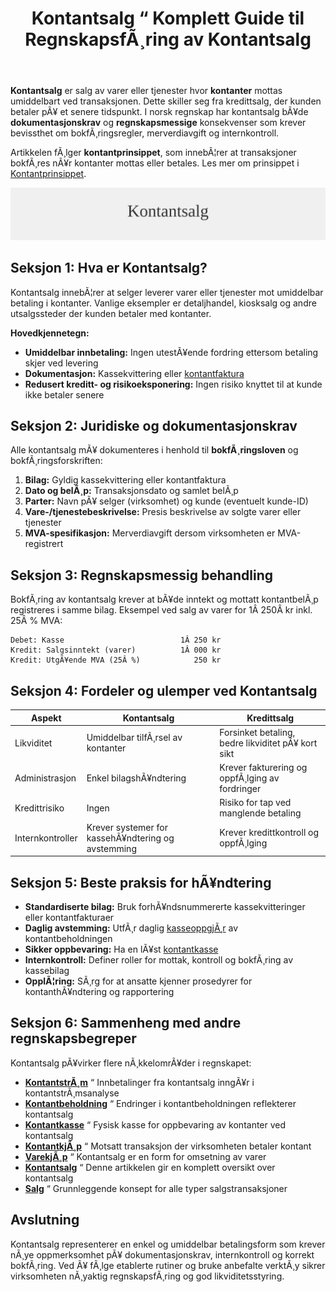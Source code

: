 ﻿---
title: "Kontantsalg “ Komplett Guide til RegnskapsfÃ¸ring av Kontantsalg"
meta_title: "Kontantsalg “ Komplett Guide til RegnskapsfÃ¸ring av Kontantsalg"
meta_description: '**Kontantsalg** er salg av varer eller tjenester hvor **kontanter** mottas umiddelbart ved transaksjonen. Dette skiller seg fra kredittsalg, der kunden betaler ...'
slug: kontantsalg
type: blog
layout: pages/single
---

**Kontantsalg** er salg av varer eller tjenester hvor **kontanter** mottas umiddelbart ved transaksjonen. Dette skiller seg fra kredittsalg, der kunden betaler pÃ¥ et senere tidspunkt. I norsk regnskap har kontantsalg bÃ¥de **dokumentasjonskrav** og **regnskapsmessige** konsekvenser som krever bevissthet om bokfÃ¸ringsregler, merverdiavgift og internkontroll.

Artikkelen fÃ¸lger **kontantprinsippet**, som innebÃ¦rer at transaksjoner bokfÃ¸res nÃ¥r kontanter mottas eller betales. Les mer om prinsippet i [Kontantprinsippet](/blogs/regnskap/kontantprinsippet "Kontantprinsippet: Guide til kontantregnskap i Norge").

![Kontantsalg](kontantsalg-image.svg)

## Seksjon 1: Hva er Kontantsalg?

Kontantsalg innebÃ¦rer at selger leverer varer eller tjenester mot umiddelbar betaling i kontanter. Vanlige eksempler er detaljhandel, kiosksalg og andre utsalgssteder der kunden betaler med kontanter.

**Hovedkjennetegn:**

* **Umiddelbar innbetaling:** Ingen utestÃ¥ende fordring ettersom betaling skjer ved levering
* **Dokumentasjon:** Kassekvittering eller [kontantfaktura](/blogs/regnskap/hva-er-kontantfaktura "Hva er kontantfaktura? En Guide til Kontantfakturering i Norge")
* **Redusert kreditt- og risikoeksponering:** Ingen risiko knyttet til at kunde ikke betaler senere

## Seksjon 2: Juridiske og dokumentasjonskrav

Alle kontantsalg mÃ¥ dokumenteres i henhold til **bokfÃ¸ringsloven** og bokfÃ¸ringsforskriften:

1. **Bilag:** Gyldig kassekvittering eller kontantfaktura
2. **Dato og belÃ¸p:** Transaksjonsdato og samlet belÃ¸p
3. **Parter:** Navn pÃ¥ selger (virksomhet) og kunde (eventuelt kunde-ID)
4. **Vare-/tjenestebeskrivelse:** Presis beskrivelse av solgte varer eller tjenester
5. **MVA-spesifikasjon:** Merverdiavgift dersom virksomheten er MVA-registrert

## Seksjon 3: Regnskapsmessig behandling

BokfÃ¸ring av kontantsalg krever at bÃ¥de inntekt og mottatt kontantbelÃ¸p registreres i samme bilag. Eksempel ved salg av varer for 1Â 250Â kr inkl. 25Â % MVA:

```
Debet: Kasse                          1Â 250 kr
Kredit: Salgsinntekt (varer)          1Â 000 kr
Kredit: UtgÃ¥ende MVA (25Â %)            250 kr
```

## Seksjon 4: Fordeler og ulemper ved Kontantsalg

| **Aspekt**           | **Kontantsalg**                                 | **Kredittsalg**                            |
|----------------------|-------------------------------------------------|---------------------------------------------|
| Likviditet           | Umiddelbar tilfÃ¸rsel av kontanter               | Forsinket betaling, bedre likviditet pÃ¥ kort sikt |
| Administrasjon       | Enkel bilagshÃ¥ndtering                          | Krever fakturering og oppfÃ¸lging av fordringer |
| Kredittrisiko        | Ingen                                            | Risiko for tap ved manglende betaling       |
| Internkontroller     | Krever systemer for kassehÃ¥ndtering og avstemming | Krever kredittkontroll og oppfÃ¸lging         |

## Seksjon 5: Beste praksis for hÃ¥ndtering

* **Standardiserte bilag:** Bruk forhÃ¥ndsnummererte kassekvitteringer eller kontantfakturaer
* **Daglig avstemming:** UtfÃ¸r daglig [kasseoppgjÃ¸r](/blogs/regnskap/hva-er-kasseoppgjor "Hva er KasseoppgjÃ¸r? Komplett Guide til Daglig Kasseavstemming") av kontantbeholdningen
* **Sikker oppbevaring:** Ha en lÃ¥st [kontantkasse](/blogs/regnskap/kontantkasse "Kontantkasse i Regnskap “ Guide til Bruk og HÃ¥ndtering")
* **Internkontroll:** Definer roller for mottak, kontroll og bokfÃ¸ring av kassebilag
* **OpplÃ¦ring:** SÃ¸rg for at ansatte kjenner prosedyrer for kontanthÃ¥ndtering og rapportering

## Seksjon 6: Sammenheng med andre regnskapsbegreper

Kontantsalg pÃ¥virker flere nÃ¸kkelomrÃ¥der i regnskapet:

* **[KontantstrÃ¸m](/blogs/regnskap/hva-er-kontantstrom "Hva er KontantstrÃ¸m? Guide til Cash Flow Analyse og Styring")** “ Innbetalinger fra kontantsalg inngÃ¥r i kontantstrÃ¸msanalyse
* **[Kontantbeholdning](/blogs/regnskap/hva-er-kontantbeholdning "Hva er Kontantbeholdning? Komplett Guide til Kontantforvaltning og Likviditet")** “ Endringer i kontantbeholdningen reflekterer kontantsalg
* **[Kontantkasse](/blogs/regnskap/kontantkasse "Kontantkasse i Regnskap “ Guide til Bruk og HÃ¥ndtering")** “ Fysisk kasse for oppbevaring av kontanter ved kontantsalg
* **[KontantkjÃ¸p](/blogs/regnskap/kontantkjop "KontantkjÃ¸p “ Komplett Guide til RegnskapsfÃ¸ring av KontantkjÃ¸p")** “ Motsatt transaksjon der virksomheten betaler kontant
* **[VarekjÃ¸p](/blogs/regnskap/hva-er-varekjop "Hva er varekjÃ¸p? Komplett Guide til InnkjÃ¸psstyring")** “ Kontantsalg er en form for omsetning av varer
* **[Kontantsalg](/blogs/regnskap/kontantsalg "Kontantsalg “ Komplett Guide til RegnskapsfÃ¸ring av Kontantsalg")** “ Denne artikkelen gir en komplett oversikt over kontantsalg
* **[Salg](/blogs/regnskap/salg "Salg “ Oversikt over salgskonsepter i Norsk Regnskap")** “ Grunnleggende konsept for alle typer salgstransaksjoner

## Avslutning

Kontantsalg representerer en enkel og umiddelbar betalingsform som krever nÃ¸ye oppmerksomhet pÃ¥ dokumentasjonskrav, internkontroll og korrekt bokfÃ¸ring. Ved Ã¥ fÃ¸lge etablerte rutiner og bruke anbefalte verktÃ¸y sikrer virksomheten nÃ¸yaktig regnskapsfÃ¸ring og god likviditetsstyring.


